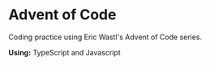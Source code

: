 # Advent of Code
Coding practice using Eric Wastl's Advent of Code series. 

**Using:** TypeScript and Javascript
